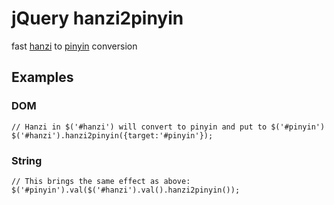 # jQuery hanzi2pinyin
fast [hanzi](http://en.wikipedia.org/wiki/Hanzi) to [pinyin](http://en.wikipedia.org/wiki/Pinyin) conversion
## Examples
### DOM
	// Hanzi in $('#hanzi') will convert to pinyin and put to $('#pinyin')
	$('#hanzi').hanzi2pinyin({target:'#pinyin'});
### String
	// This brings the same effect as above:
	$('#pinyin').val($('#hanzi').val().hanzi2pinyin());